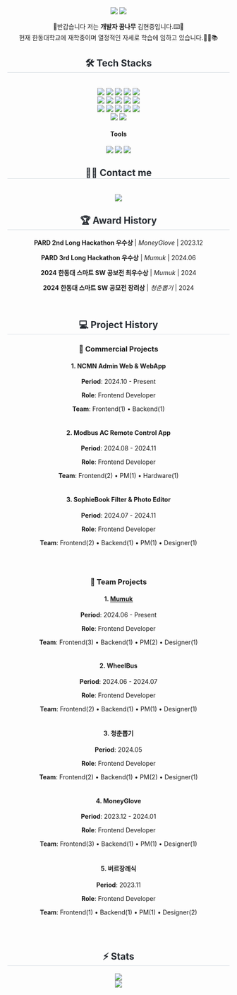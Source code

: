<div align= "center"> 
<a href="mailto:eax9952@gmail.com" target="mailto:eax9952@gmail.com"><img src="https://img.shields.io/badge/eax9952@gmail.com-EA4335?style=flat-square&logo=Gmail&logoColor=white"/></a>
<a href="https://www.instagram.com/bbin_guuuu/" target="https://www.instagram.com/bbin_guuuu/"><img src="https://img.shields.io/badge/bbin_guuuu-E4405F?style=flat-square&logo=Instagram&logoColor=white"/></a>

👋반갑습니다 저는 **개발자 꿈나무** 김현중입니다.⌨️🚀<br>
현재 한동대학교에 재학중이며 열정적인 자세로 학습에 임하고 있습니다.🙇‍♂️📚
<h2 style="border-bottom: 1px solid #d8dee4; color: #282d33;"> 🛠️ Tech Stacks </h2> <br> 
    <div style="margin: 0 auto; text-align: center;" align= "center"> <img src="https://img.shields.io/badge/C-A8B9CC?style=for-the-badge&logo=C&logoColor=white">
          <img src="https://img.shields.io/badge/C++-00599C?style=for-the-badge&logo=C%2B%2B&logoColor=white">
          <img src="https://img.shields.io/badge/CSS3-1572B6?style=for-the-badge&logo=CSS3&logoColor=white">
          <img src="https://img.shields.io/badge/Git-F05032?style=for-the-badge&logo=Git&logoColor=white">
          <img src="https://img.shields.io/badge/Github-181717?style=for-the-badge&logo=Github&logoColor=white">
          <br/><img src="https://img.shields.io/badge/HTML5-E34F26?style=for-the-badge&logo=HTML5&logoColor=white">
          <img src="https://img.shields.io/badge/Flutter-02569B?style=for-the-badge&logo=Flutter&logoColor=white">
          <img src="https://img.shields.io/badge/Firebase-FFCA28?style=for-the-badge&logo=Firebase&logoColor=white">
          <img src="https://img.shields.io/badge/Javascript-F7DF1E?style=for-the-badge&logo=Javascript&logoColor=white">
          <img src="https://img.shields.io/badge/Java-007396?style=for-the-badge&logo=Java&logoColor=white">
          <br/><img src="https://img.shields.io/badge/Notion-000000?style=for-the-badge&logo=Notion&logoColor=white">
          <img src="https://img.shields.io/badge/Python-3776AB?style=for-the-badge&logo=Python&logoColor=white">
          <img src="https://img.shields.io/badge/React-61DAFB?style=for-the-badge&logo=React&logoColor=white">
          <img src="https://img.shields.io/badge/ReactNative-61DAFB?style=for-the-badge&logo=React&logoColor=white">
          <img src="https://img.shields.io/badge/Swift-F05138?style=for-the-badge&logo=Swift&logoColor=white">
          <br/><img src="https://img.shields.io/badge/StyledComponents-DB7093?style=for-the-badge&logo=StyledComponents&logoColor=white">
          <img src="https://img.shields.io/badge/Figma-F24E1E?style=for-the-badge&logo=Figma&logoColor=white">
          </div>

#### Tools
<img src="https://img.shields.io/badge/Xcode-147EFB?style=flat-square&logo=Xcode&logoColor=white"/> <img src="https://img.shields.io/badge/Visual Studio Code-007ACC?style=flat-square&logo=Visual Studio Code&logoColor=white"/> <img src="https://img.shields.io/badge/IntelliJ IDEA-000000?style=flat-square&logo=IntelliJ IDEA&logoColor=white"/> <br/>

  <h2 style="border-bottom: 1px solid #d8dee4; color: #282d33;"> 🧑‍💻 Contact me </h2> <br> 
    <div align= "center"> <a href=https://bbin-guuuu.tistory.com/> <img src="https://img.shields.io/badge/Tistory-000000?style=for-the-badge&logo=Tistory&logoColor=white&link=https://bbin-guuuu.tistory.com/"> </a>

<h2 style="border-bottom: 1px solid #d8dee4; color: #282d33;"> 🏆 Award History </h2> <div align= "center">
  
**PARD 2nd Long Hackathon 우수상** | *MoneyGlove* | 2023.12
  
**PARD 3rd Long Hackathon 우수상** | *Mumuk* | 2024.06
  
**2024 한동대 스마트 SW 공보전 최우수상** | *Mumuk* | 2024
  
**2024 한동대 스마트 SW 공모전 장려상** | *청춘뽑기* | 2024

<br/>
<h2 style="border-bottom: 1px solid #d8dee4; color: #282d33;"> 💻 Project History </h2> <div align= "center">

### 🌟 Commercial Projects
#### 1. NCMN Admin Web & WebApp
**Period**: 2024.10 - Present

  **Role**: Frontend Developer
  
 **Team**: Frontend(1) • Backend(1)
 <br/><br/>

#### 2. Modbus AC Remote Control App
**Period**: 2024.08 - 2024.11

 **Role**: Frontend Developer
 
 **Team**: Frontend(2) • PM(1) • Hardware(1)
  <br/><br/>

#### 3. SophieBook Filter & Photo Editor
**Period**: 2024.07 - 2024.11

 **Role**: Frontend Developer
 
 **Team**: Frontend(2) • Backend(1) • PM(1) • Designer(1)
 
 <br/><br/>
### 🎨 Team Projects
#### 1. [Mumuk](https://apps.apple.com/kr/app/%EB%A8%B8%EB%A8%B9-mumuk/id6526490191)
**Period**: 2024.06 - Present

**Role**: Frontend Developer

**Team**: Frontend(3) • Backend(1) • PM(2) • Designer(1)
 <br/><br/>
 
#### 2. WheelBus
**Period**: 2024.06 - 2024.07

**Role**: Frontend Developer

**Team**: Frontend(2) • Backend(1) • PM(1) • Designer(1)
 <br/><br/>
 
#### 3. 청춘뽑기
**Period**: 2024.05

**Role**: Frontend Developer

**Team**: Frontend(2) • Backend(1) • PM(2) • Designer(1)
 <br/><br/>

#### 4. MoneyGlove
**Period**: 2023.12 - 2024.01

**Role**: Frontend Developer

**Team**: Frontend(3) • Backend(1) • PM(1) • Designer(1)
 <br/><br/>

#### 5. 버르장례식
**Period**: 2023.11

**Role**: Frontend Developer

**Team**: Frontend(1) • Backend(1) • PM(1) • Designer(2)
 <br/><br/>

<br/>
  <div align= "center"> 
    <h2 style="border-bottom: 1px solid #d8dee4; color: #282d33;"> ⚡️ Stats </h2> <div align= "center"> <img src="https://github-readme-stats.vercel.app/api?username=hjkim0905&bg_color=60,4c5685,693870&title_color=ffffff&text_color=ffffff&count_private=true"
         /> <br/> <img src="https://github-readme-stats.vercel.app/api/top-langs/?username=hjkim0905&layout=compact&bg_color=60,4c5685,693870&title_color=ffffff&text_color=ffffff&count_private=true"
           /> </div> 
</div>
